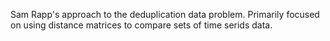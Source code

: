 Sam Rapp's approach to the deduplication data problem. Primarily focused on using distance matrices to compare sets of time serids data.
